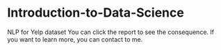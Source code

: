 # Introduction-to-Data-Science
NLP for Yelp dataset
You can click the report to see the consequence.
If you want to learn more, you can contact to me.
